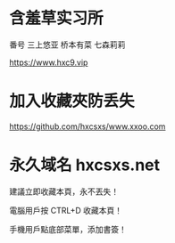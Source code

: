 # 含羞草实习所
番号 三上悠亚 桥本有菜 七森莉莉 

https://www.hxc9.vip

# 加入收藏夾防丢失
https://github.com/hxcsxs/www.xxoo.com

# 永久域名 hxcsxs.net

建議立即收藏本頁，永不丟失！

電腦用戶按 CTRL+D 收藏本頁！

手機用戶點底部菜單，添加書簽！
